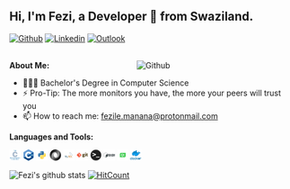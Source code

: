 ## Hi, I'm Fezi, a Developer 🚀 from Swaziland.

[![Github](https://img.shields.io/badge/-Github-000?style=flat&logo=Github&logoColor=white)](https://github.com/fmanana)
[![Linkedin](https://img.shields.io/badge/-LinkedIn-blue?style=flat&logo=Linkedin&logoColor=white)](https://www.linkedin.com/in/fmanana)
[![Outlook](https://img.shields.io/badge/-Outlook-0078D4?style=flat&logo=Microsoft-Outlook&logoColor=white)](mailto:fezile.manana@protonmail.com)
<br />
<br />

  <img width="55%" align="right" alt="Github" src="https://resources.github.com/assets/img/site/octocat-help.svg" />
  
**About Me:**

- 👨🏽‍💻 Bachelor's Degree in Computer Science
- ⚡️ Pro-Tip: The more monitors you have, the more your peers will trust you
- 📫 How to reach me: fezile.manana@protonmail.com

**Languages and Tools:**  

<code><img height="20" src="https://raw.githubusercontent.com/github/explore/80688e429a7d4ef2fca1e82350fe8e3517d3494d/topics/c/c.png"></code>
<code><img height="20" src="https://raw.githubusercontent.com/github/explore/80688e429a7d4ef2fca1e82350fe8e3517d3494d/topics/cpp/cpp.png"></code>
<code><img height="20" src="https://raw.githubusercontent.com/github/explore/80688e429a7d4ef2fca1e82350fe8e3517d3494d/topics/python/python.png"></code>
<code><img height="20" src="https://raw.githubusercontent.com/github/explore/80688e429a7d4ef2fca1e82350fe8e3517d3494d/topics/json/json.png"></code>
<code><img height="20" src="https://raw.githubusercontent.com/github/explore/80688e429a7d4ef2fca1e82350fe8e3517d3494d/topics/mysql/mysql.png"></code>
<code><img height="20" src="https://raw.githubusercontent.com/github/explore/80688e429a7d4ef2fca1e82350fe8e3517d3494d/topics/git/git.png"></code>
<code><img height="20" src="https://raw.githubusercontent.com/github/explore/80688e429a7d4ef2fca1e82350fe8e3517d3494d/topics/terminal/terminal.png"></code>
<code><img height="20" src="https://raw.githubusercontent.com/github/explore/80688e429a7d4ef2fca1e82350fe8e3517d3494d/topics/bash/bash.png"></code>
<code><img height="20" src="https://raw.githubusercontent.com/github/explore/80688e429a7d4ef2fca1e82350fe8e3517d3494d/topics/qt/qt.png"></code>
<code><img height="20" src="https://raw.githubusercontent.com/github/explore/80688e429a7d4ef2fca1e82350fe8e3517d3494d/topics/docker/docker.png"></code>

![Fezi's github stats](https://github-readme-stats.vercel.app/api?username=fmanana&show_icons=true&hide_border=true) [![HitCount](http://hits.dwyl.com/fmanana/fmanana.svg)](http://hits.dwyl.com/fmanana/fmanana)
